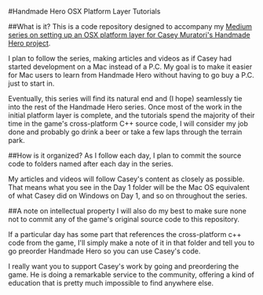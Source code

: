 #Handmade Hero OSX Platform Layer Tutorials


##What is it?
This is a code repository designed to accompany my [Medium series on setting up an OSX platform layer for Casey Muratori's Handmade Hero project](https://medium.com/@theobendixson/handmade-hero-osx-platform-layer-day-1-9348559e9211).

I plan to follow the series, making articles and videos as if Casey had started development on a Mac instead of a P.C. My goal is to make it easier for Mac users to learn from Handmade Hero without having to go buy a P.C. just to start in.

Eventually, this series will find its natural end and (I hope) seamlessly tie into the rest of the Handmade Hero series. Once most of the work in the initial platform layer is complete, and the tutorials spend the majority of their time in the game's cross-platform C++ source code, I will consider my job done and probably go drink a beer or take a few laps through the terrain park.

##How is it organized?
As I follow each day, I plan to commit the source code to folders named after each day in the series. 

My articles and videos will follow Casey's content as closely as possible. That means what you see in the Day 1 folder will be the Mac OS equivalent of what Casey did on Windows on Day 1, and so on throughout the series.

##A note on intellectual property
I will also do my best to make sure none not to commit any of the game's original source code to this repository.

If a particular day has some part that references the cross-platform c++ code from the game, I'll simply make a note of it in that folder and tell you to go preorder Handmade Hero so you can use Casey's code.

I really want you to support Casey's work by going and preordering the game. He is doing a remarkable service to the community, offering a kind of education that is pretty much impossible to find anywhere else.